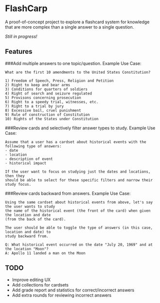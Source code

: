 
FlashCarp
===========================

A proof-of-concept project to explore a flashcard system for knowledge that are more complex than a single answer to a single question.

*Still in progress!*

Features
--------
###Add multiple answers to one topic/question.
Example Use Case:
```
What are the first 10 amendments to the United States Constitution?

1) Freedom of Speech, Press, Religion and Petition
2) Right to keep and bear arms
3) Conditions for quarters of soldiers
4) Right of search and seizure regulated
5) Provisons concerning prosecution
6) Right to a speedy trial, witnesses, etc.
7) Right to a trial by jury
8) Excessive bail, cruel punishment
9) Rule of construction of Constitution
10) Rights of the States under Constitution

```


###Review cards and selectively filter answer types to study.
Example Use Case:
```
Assume that a user has a cardset about historical events with the following type of answers:
- date
- location
- description of event
- historical impact

If the user want to focus on studying just the dates and locations, then they 
should be able to select for these specific filters and narrow their study focus.
```

###Review cards backward from answers.
Example Use Case:
```
Using the same cardset about historical events from above, let's say the user wants to study
the name of the historical event (the front of the card) when given the location and date 
(from the back of the card).

The user should be able to toggle the type of answers (in this case, location and date) to 
study backward from.

Q: What historical event occurred on the date "July 20, 1969" and at the location "Moon"?
A: Apollo 11 landed a man on the Moon

```


TODO
----
- Improve editing UX
- Add collections for cardsets
- Add grade report and statistics for correct/incorrect answers
- Add extra rounds for reviewing incorrect answers
